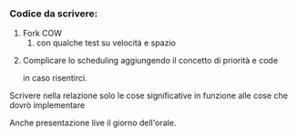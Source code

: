 ### Codice da scrivere:

1. Fork COW
    1. con qualche test su velocità e spazio

2) Complicare lo scheduling aggiungendo il concetto di priorità e code

    in caso risentirci.

Scrivere nella relazione solo le cose significative in funzione alle cose che dovrò implementare

Anche presentazione live il giorno dell'orale.